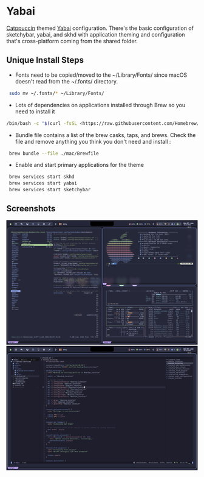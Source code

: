 # Yabai

[Catppuccin](https://github.com/catppuccin/catppuccin) themed [Yabai](https://github.com/koekeishiya/yabai) configuration.
There's the basic configuration of sketchybar, yabai, and skhd with application theming and configuration that's cross-platform coming from the shared folder.

## Unique Install Steps

- Fonts need to be copied/moved to the ~/Library/Fonts/ since macOS doesn't read from the ~/.fonts/ directory.

```bash
 sudo mv ~/.fonts/* ~/Library/Fonts/
```

- Lots of dependencies on applications installed through Brew so you need to install it

```bash
/bin/bash -c "$(curl -fsSL <https://raw.githubusercontent.com/Homebrew/install/HEAD/install.sh>)"

```

- Bundle file contains a list of the brew casks, taps, and brews. Check the file and remove anything you think you don't need and install :

```bash
 brew bundle --file ./mac/Brewfile
```

- Enable and start primary applications for the theme

```bash
 brew services start skhd
 brew services start yabai
 brew services start sketchybar
```

## Screenshots

![macos-yabai-tiling](../../../assets/macos-yabai-tiling.png)
![macos-yabai-nvim](../../../assets/macos-yabai-nvim.png)
